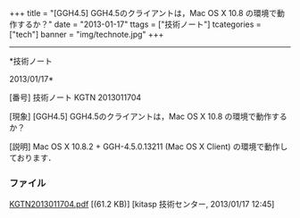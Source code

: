 ﻿+++
title = "[GGH4.5] GGH4.5のクライアントは，Mac OS X 10.8 の環境で動作するか？"
date = "2013-01-17"
ttags = ["技術ノート"]
tcategories = ["tech"]
banner = "img/technote.jpg"
+++

-----------------------------------------------------------------------------------------------------------------------------

*技術ノート

2013/01/17*


[番号]
技術ノート KGTN 2013011704

[現象]
[GGH4.5] GGH4.5のクライアントは，Mac OS X 10.8 の環境で動作するか？

[説明]
Mac OS X 10.8.2 + GGH-4.5.0.13211 (Mac OS X Client)
の環境で動作しております．


### ファイル

 
 


[KGTN2013011704.pdf](http://techreport.kitasp.net/attachments/download/1183/KGTN2013011704.pdf)
 [(61.2 KB)] [kitasp 技術センター, 2013/01/17
12:45]


 


 

